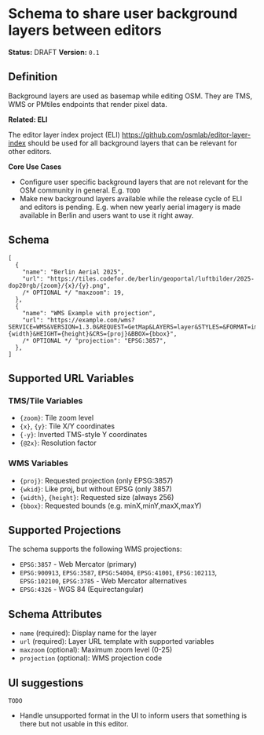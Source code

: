 # Schema to share user background layers between editors

**Status:** DRAFT
**Version:** `0.1`

## Definition

Background layers are used as basemap while editing OSM. They are TMS, WMS or PMtiles endpoints that render pixel data.

**Related: ELI**

The editor layer index project (ELI) https://github.com/osmlab/editor-layer-index should be used for all background layers that can be relevant for other editors.

**Core Use Cases**

- Configure user specific background layers that are not relevant for the OSM community in general. E.g. `TODO`
- Make new background layers available while the release cycle of ELI and editors is pending. E.g. when new yearly aerial imagery is made available in Berlin and users want to use it right away.

## Schema

```jsonc
[
  {
    "name": "Berlin Aerial 2025",
    "url": "https://tiles.codefor.de/berlin/geoportal/luftbilder/2025-dop20rgb/{zoom}/{x}/{y}.png",
    /* OPTIONAL */ "maxzoom": 19,
  },
  {
    "name": "WMS Example with projection",
    "url": "https://example.com/wms?SERVICE=WMS&VERSION=1.3.0&REQUEST=GetMap&LAYERS=layer&STYLES=&FORMAT=image/png&TRANSPARENT=true&WIDTH={width}&HEIGHT={height}&CRS={proj}&BBOX={bbox}",
    /* OPTIONAL */ "projection": "EPSG:3857",
  },
]
```

## Supported URL Variables

### TMS/Tile Variables

- `{zoom}`: Tile zoom level
- `{x}`, `{y}`: Tile X/Y coordinates
- `{-y}`: Inverted TMS-style Y coordinates
- `{@2x}`: Resolution factor

### WMS Variables

- `{proj}`: Requested projection (only EPSG:3857)
- `{wkid}`: Like proj, but without EPSG (only 3857)
- `{width}`, `{height}`: Requested size (always 256)
- `{bbox}`: Requested bounds (e.g. minX,minY,maxX,maxY)

## Supported Projections

The schema supports the following WMS projections:

- `EPSG:3857` - Web Mercator (primary)
- `EPSG:900913`, `EPSG:3587`, `EPSG:54004`, `EPSG:41001`, `EPSG:102113`, `EPSG:102100`, `EPSG:3785` - Web Mercator alternatives
- `EPSG:4326` - WGS 84 (Equirectangular)

## Schema Attributes

- `name` (required): Display name for the layer
- `url` (required): Layer URL template with supported variables
- `maxzoom` (optional): Maximum zoom level (0-25)
- `projection` (optional): WMS projection code

## UI suggestions

`TODO`

- Handle unsupported format in the UI to inform users that something is there but not usable in this editor.
